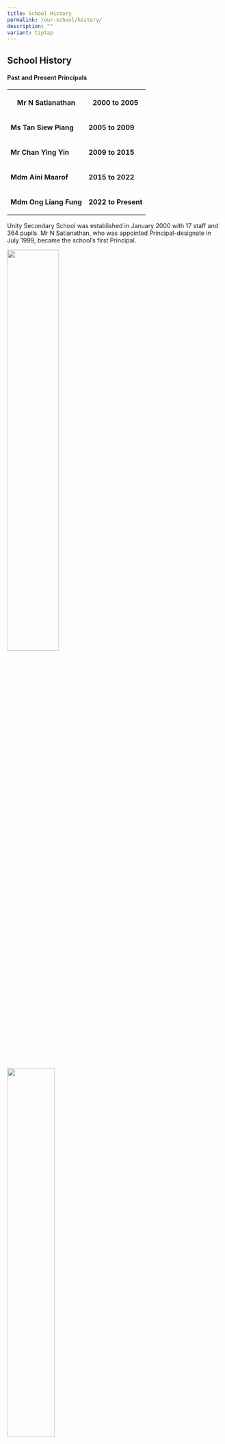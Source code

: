 ```yaml
---
title: School History
permalink: /our-school/history/
description: ""
variant: tiptap
---
```

<h2>School History</h2>
<h4>Past and Present Principals</h4>
<table style="minWidth: 50px">
<colgroup>
<col>
<col>
</colgroup>
<tbody>
<tr>
<th rowspan="1" colspan="1">
<p>Mr N Satianathan</p>
</th>
<th rowspan="1" colspan="1">
<p><strong>2000 to 2005</strong>
</p>
</th>
</tr>
<tr>
<td rowspan="1" colspan="1">
<p><strong>Ms Tan Siew Piang</strong>
</p>
</td>
<td rowspan="1" colspan="1">
<p><strong>2005 to 2009</strong>
</p>
</td>
</tr>
<tr>
<td rowspan="1" colspan="1">
<p><strong>Mr Chan Ying Yin</strong>
</p>
</td>
<td rowspan="1" colspan="1">
<p><strong>2009 to 2015</strong>
</p>
</td>
</tr>
<tr>
<td rowspan="1" colspan="1">
<p><strong>Mdm Aini Maarof</strong>
</p>
</td>
<td rowspan="1" colspan="1">
<p><strong>2015 to 2022</strong>
</p>
</td>
</tr>
<tr>
<td rowspan="1" colspan="1">
<p><strong>Mdm Ong Liang Fung</strong>
</p>
</td>
<td rowspan="1" colspan="1">
<p><strong>2022 to Present</strong>
</p>
</td>
</tr>
</tbody>
</table>
<p></p>
<p>Unity Secondary School was established in January 2000 with 17 staff and
364 pupils. Mr N Satianathan, who was appointed Principal-designate in
July 1999, became the school’s first Principal.</p>
<div class="isomer-image-wrapper">
<img style="width:49%" height="auto" width="100%" src="/images/History 1.png">
</div>
<div class="isomer-image-wrapper">
<img style="width:47%" height="auto" width="100%" src="/images/History 2.png">
</div>
<p>
<br>
<br>
</p>
<p>The official opening ceremony of the school was held on 15 November 2001.
The opening ceremony was officiated by Mr Yeo Cheow Tong, then Minister
for Communications &amp; Information Technology and MP for Hong Kah GRC.</p>
<p>Since the inception of the school, the set of five School Values – Respect,
Commitment, Integrity, Compassion and Perseverance” has been established
to guide every cohort of Unitians in their character building.</p>
<p>In 2004, the school celebrated 5 Years of Unity (5th School Anniversary)
by presenting the musical “To Oz in Unity”.</p>
<div class="isomer-image-wrapper">
<img style="width:55%" height="auto" width="100%" src="/images/History4.png">
</div>
<p>On 19 December 2005, Miss Tan Siew Piang took over as the second principal
of the school. The vision of developing Unity Secondary School into “A
school where students and staff have the Passion to Learn, Drive to Excel
and Commitment to Serve” was formulated to provide clear direction for
staff and students to embark on the journey of achieving school excellence.</p>
<div class="isomer-image-wrapper">
<img style="width:90%" height="auto" width="100%" src="/images/school vision.jpeg">
</div>
<p>In 2009, the school celebrated 10 Years of Unity (10th School Anniversary)
with a fun-fair to raise fund for needy students.</p>
<div class="isomer-image-wrapper">
<img style="width:30%;margin-right:15px;" height="auto" width="100%" src="/images/history 5.jpg">
</div>
<div class="isomer-image-wrapper">
<img style="width:30%;margin-right:15px;" height="auto" width="100%" src="/images/history 7.jpg">
</div>
<div class="isomer-image-wrapper">
<img style="width:30%;margin-right:15px;" height="auto" width="100%" src="/images/history 6.jpg">
</div>
<p>Unity Secondary School welcomed her third Principal, Mr Chan Ying Yin,
on 15 December 2009. A holistic student development framework was formulated
to guide the school in Academic Education and Character and Citizenship
Education. With the focus on leadership learning as a key platform for
student development, the School Motto was reformulated as “<em>Leading Self, Serving Others; Actualising Self. Inspiring Others</em>”.
It espouses the aspiration of every Unitian to be a leader of self and
others.</p>
<div class="isomer-image-wrapper">
<img style="width:90%" height="auto" width="100%" src="/images/School motto.jpeg">
</div>
<p>In 2010, the school hosted one of the legs of the torch relay of the inaugural&nbsp;<strong>Youth Olympic Games.</strong> This
has reinforced the school's strong tradition and achievements in sports
and fitness.</p>
<div class="isomer-image-wrapper">
<img style="width:30%;margin-right:15px;" height="auto" width="100%" src="/images/history 8.jpg">
</div>
<div class="isomer-image-wrapper">
<img style="width:30%;margin-right:15px;" height="auto" width="100%" src="/images/history 9.jpg">
</div>
<div class="isomer-image-wrapper">
<img style="width:30%;margin-right:15px;" height="auto" width="100%" src="/images/history 10.jpg">
</div>
<p>In 2014, the school celebrated 15 Years of Unity (15th School Anniversary)
by setting two records in the Singapore Book of Records: achieving the
“<strong>Most Number of People Bouncing Basketball at the Same Time</strong>”
in the event “The Unity Bounce” and creating the “<strong>Largest Thumbprint Art</strong>”
in the project “Thumbs-up in Unity”. The talent of Unitians and parents
were showcased in “The Unity Spirit Art Exhibition” and musical “Rhapsody
in Unity III”.</p>
<div class="isomer-image-wrapper">
<img style="width:85%" height="auto" width="100%" src="/images/photo1670241539.jpeg">
</div>
<p>On 15 December 2015, Mdm Aini Maarof took over as the fourth principal
of the school. Under her leadership Unity Secondary School continues to
strive towards the School Mission to&nbsp;<em>“Develop Unitians to be Resilient and Future-Ready with the Passion to Serve and Lead”</em>,
guided by the Unity Thrust of developing students holistically, strengthening
staff professional growth built upon effective organisation as the foundation.</p>
<div class="isomer-image-wrapper">
<img style="width:85%" height="auto" width="100%" src="/images/mdm_aini.jpg">
</div>
<p>Unity Secondary School welcomes our fifth principal Mdm Adel Ong on 16
December 2022. She will continue to lead the school to be a #School_ of_
OpportUNITY in providing&nbsp;<strong>R</strong>ich Opportunities for students
through our En<strong>R</strong>iching,&nbsp;<strong>R</strong>igorous
and&nbsp;<strong>R</strong>elevant Programmes and classroom practices that
are anchored in strong&nbsp;<strong>R</strong>elationships built between
our Character Coaches, teachers and students.</p>
<p>As a testament to the efforts and contributions of staff, students and
our partners in the journey towards school excellence, Unity Secondary
School made significant achievements in many areas. The school is accorded
niche school status by MOE in Basketball since 2009 and in Uniformed Groups
since 2012. For a holistic student-centric, values-driven education, the
school has developed and implemented two distinctive programmes in 2015
aligned to the School Motto. These distinctive programmes aim to develop
our students into Confident Persons, Self-Directed Learners, Concerned
Citizens and Active Contributors as spelt out in the student outcomes of
the MOE 21st Century Competencies Framework. The Unity Applied Learning
Programme (ALP),&nbsp;<em>"Inspire through Agro-Bio Science and Technology"</em>,
enables students to understand the relevance of STEM(Science, Technology,
Engineering, and Mathematics) education in solving real life problems.
The Unity Learning for Life Programme(LLP),&nbsp;<em>"Lead through Outdoors and Sporting Adventures"</em>,
entails a three-year self-discovery leadership journey where students learn
to lead themselves, others and teams.</p>